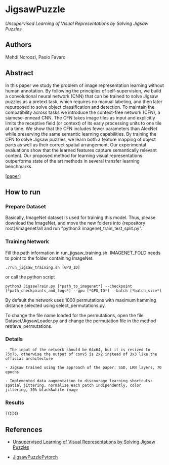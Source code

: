 # JigsawPuzzle

_Unsupervised Learning of Visual Representations by Solving Jigsaw Puzzles_

## Authors

Mehdi Noroozi, Paolo Favaro

## Abstract

In this paper we study the problem of image representation learning without human annotation. By following the principles of self-supervision, we build a convolutional neural network (CNN) that can be trained to solve Jigsaw puzzles as a pretext task, which requires no manual labeling, and then later repurposed to solve object classification and detection. To maintain the compatibility across tasks we introduce the context-free network (CFN), a siamese-ennead CNN. The CFN takes image tiles as input and explicitly limits the receptive field (or context) of its early processing units to one tile at a time. We show that the CFN includes fewer parameters than AlexNet while preserving the same semantic learning capabilities. By training the CFN to solve Jigsaw puzzles, we learn both a feature mapping of object parts as well as their correct spatial arrangement. Our experimental evaluations show that the learned features capture semantically relevant content. Our proposed method for learning visual representations outperforms state of the art methods in several transfer learning benchmarks.

[[paper]](https://arxiv.org/abs/1603.09246)

## How to run

### Prepare Dataset

Basically, ImageNet dataset is used for training this model. Thus, please download the ImageNet, and move the new folders into {repository root}/imagenet/all and run "python3 imagenet_train_test_split.py".

### Training Network

Fill the path information in run_jigsaw_training.sh. IMAGENET_FOLD needs to point to the folder containing ImageNet.

```
./run_jigsaw_training.sh [GPU_ID]
```

or call the python script

```
python3 JigsawTrain.py [*path_to_imagenet*] --checkpoint [*path_checkpoints_and_logs*] --gpu [*GPU_ID*] --batch [*batch_size*]
```

By default the network uses 1000 permutations with maximum hamming distance selected using select_permutations.py.

To change the file name loaded for the permutations, open the file Dataset/JigsawLoader.py and change the permutation file in the method retrieve_permutations.

### Details

    - The input of the network should be 64x64, but it is resized to 75x75, otherwise the output of conv5 is 2x2 instead of 3x3 like the official architecture

    - Jigsaw trained using the approach of the paper: SGD, LRN layers, 70 epochs

    - Implemented data augmentation to discourage learning shortcuts: spatial jittering, normalize each patch indipendently, color jittering, 30% black&white image

### Results

TODO

## References

- [Unsupervised Learning of Visual Representations by Solving Jigsaw Puzzles](https://arxiv.org/abs/1603.09246)

- [JigsawPuzzlePytorch](https://github.com/bbrattoli/JigsawPuzzlePytorch)
